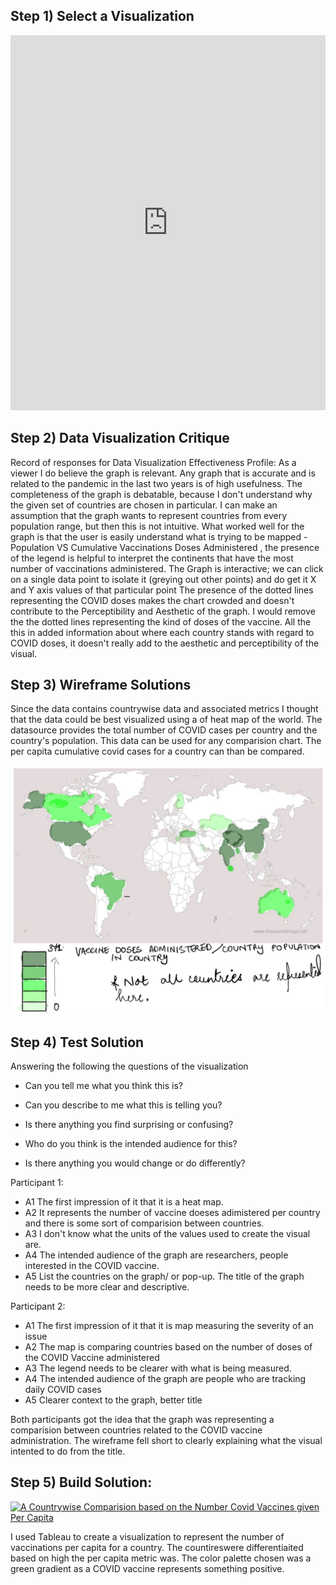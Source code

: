 ## Step 1) Select a Visualization 

<iframe src="https://ourworldindata.org/grapher/cumulative-covid-19-vaccinations-vs-population" loading="lazy" style="width: 100%; height: 600px; border: 0px none;"></iframe>


## Step 2) Data Visualization Critique

<p>
 Record of responses for Data Visualization Effectiveness Profile:  
 As a viewer I do believe the graph is relevant. Any graph that is accurate and is related to the pandemic in the last two years is of high usefulness. The  completeness of the graph is debatable, because I don't understand why the given set of countries are chosen in particular. I can make an assumption that the graph wants to represent countries from every population range, but then this is not intuitive. 
 What worked well for the graph is that the user is easily understand what is trying to be mapped - Population VS Cumulative Vaccinations  Doses Administered , the presence of the legend is helpful to interpret the continents that have the most number of vaccinations administered.
The Graph is interactive; we can click on a single data point to isolate it (greying out other points)  and do get it X and Y axis values of that particular point
 The presence of the dotted lines representing the COVID doses makes the chart crowded and doesn't contribute to the Perceptibility and Aesthetic of the graph.
I would remove the the dotted lines representing the kind of doses of the vaccine. All the this in added information about where each country stands with regard to COVID doses, it doesn't really add to the aesthetic and perceptibility of the visual.
 </p>

## Step 3) Wireframe Solutions
Since the data contains countrywise data and associated metrics I thought that the data could be best visualized using a of heat map of the world. The datasource provides the total number of COVID cases per country and the country's population. This data can be used for any comparision chart.
The per capita cumulative covid cases for a country can than be compared.

<img src="Image-1.jpg"/>


## Step 4) Test Solution

Answering the following the questions of the visualization

- Can you tell me what you think this is?

- Can you describe to me what this is telling you?

- Is there anything you find surprising or confusing?

- Who do you think is the intended audience for this?

- Is there anything you would change or do differently?

Participant 1:
 - A1 The first impression of it that it is a heat map. 
 - A2 It represents the number of vaccine doeses adimistered per country and there is some sort of comparision between countries.
 - A3 I don't know what the units of the values used to create the visual are. 
 - A4 The intended audience of the graph are researchers, people interested in the COVID vaccine. 
 - A5 List the countries on the graph/ or pop-up. The title of the graph needs to be more clear and descriptive. 

Participant 2:
- A1 The first impression of it that it is map measuring the severity of an issue
- A2 The map is comparing countries based on the number of doses of the COVID Vaccine administered
- A3 The legend needs to be clearer with what is being measured.
- A4 The intended audience of the graph are people who are tracking daily COVID cases
- A5 Clearer context to the graph, better title

Both participants got the idea that the graph was representing a comparision between countries related to the COVID vaccine administration. The wireframe fell short to clearly explaining what the visual intented to do from the title.


## Step 5) Build Solution:
<html>


<div class='tableauPlaceholder' id='viz1636492523617' style='position: relative'><noscript><a href='#'><img alt='A Countrywise Comparision based on the  Number Covid Vaccines given Per Capita  ' src='https:&#47;&#47;public.tableau.com&#47;static&#47;images&#47;Re&#47;RedesignedDataVisualization&#47;Sheet1&#47;1_rss.png' style='border: none' /></a></noscript><object class='tableauViz'  style='display:none;'><param name='host_url' value='https%3A%2F%2Fpublic.tableau.com%2F' /> <param name='embed_code_version' value='3' /> <param name='site_root' value='' /><param name='name' value='RedesignedDataVisualization&#47;Sheet1' /><param name='tabs' value='no' /><param name='toolbar' value='yes' /><param name='static_image' value='https:&#47;&#47;public.tableau.com&#47;static&#47;images&#47;Re&#47;RedesignedDataVisualization&#47;Sheet1&#47;1.png' /> <param name='animate_transition' value='yes' /><param name='display_static_image' value='yes' /><param name='display_spinner' value='yes' /><param name='display_overlay' value='yes' /><param name='display_count' value='yes' /><param name='language' value='en-US' /><param name='filter' value='publish=yes' /></object></div>         
 
 <script type='text/javascript'>                    var divElement = document.getElementById('viz1636492523617');                    var vizElement = divElement.getElementsByTagName('object')[0];                    vizElement.style.width='100%';vizElement.style.height=(divElement.offsetWidth*0.75)+'px';                    var scriptElement = document.createElement('script');                    scriptElement.src = 'https://public.tableau.com/javascripts/api/viz_v1.js';                    vizElement.parentNode.insertBefore(scriptElement, vizElement);               
 </script>
 
<p> I used Tableau to create a visualization to represent the number of vaccinations per capita for a country. The countireswere differentiaited based on high the per capita metric was. The color palette chosen was a green gradient as a COVID vaccine represents something positive. </p>


</html>
